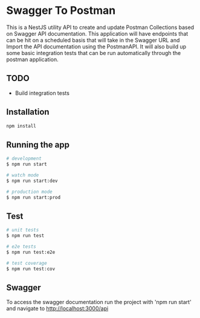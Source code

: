 # Swagger To Postman

This is a NestJS utility API to create and update Postman Collections based on Swagger API documentation. This application will have endpoints that can be hit on a scheduled basis that will take in the Swagger URL and Import the API documentation using the PostmanAPI. It will also build up some basic integration tests that can be run automatically through the postman application.

## TODO

- Build integration tests

## Installation

```bash
npm install
```

## Running the app

```bash
# development
$ npm run start

# watch mode
$ npm run start:dev

# production mode
$ npm run start:prod
```

## Test

```bash
# unit tests
$ npm run test

# e2e tests
$ npm run test:e2e

# test coverage
$ npm run test:cov
```

## Swagger

To access the swagger documentation run the project with 'npm run start' and navigate to <http://localhost:3000/api>
